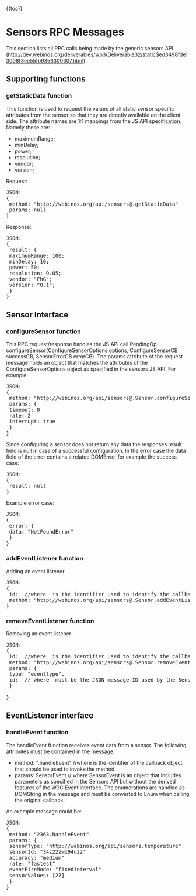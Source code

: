 {{toc}}

Sensors RPC Messages
====================

This section lists all RPC calls being made by the generic sensors API (http://dev.webinos.org/deliverables/wp3/Deliverable32/static$ed3498fde13006f3ee55fb9356300307.html).

Supporting functions
--------------------

### getStaticData function

This function is used to request the values of all static sensor specific attributes from the sensor so that they are directly available on the client side. The attribute names are 1:1 mappings from the JS API specification. Namely these are:

-   maximumRange;
-   minDelay;
-   power;
-   resolution;
-   vendor;
-   version;

Request:

<pre class="javascript">
JSON:
{
 method: "http://webinos.org/api/sensors@<instance>.getStaticData"
 params: null
}
</pre>

Response:

<pre class="javascript">
JSON:
{
 result: {
 maximumRange: 100;
 minDelay: 10;
 power: 50;
 resolution: 0.05;
 vendor: "FhG";
 version: "0.1";
 }
}
</pre>

Sensor Interface
----------------

### configureSensor function

This RPC request/response handles the JS API call PendingOp configureSensor(ConfigureSensorOptions options, ConfigureSensorCB successCB, SensorErrorCB errorCB). The params attribute of the request message holds an object that matches the attributes of the ConfigureSensorOptions object as specified in the sensors JS API. For example:

<pre class="javascript">
JSON:
{
 method: "http://webinos.org/api/sensors@<instance>.Sensor.configureSensor"
 params: {
 timeout: 0
 rate: 2
 interrupt: true
 }
}
</pre>

Since configuring a sensor does not return any data the responses result field is null in case of a successful configuration. In the error case the data field of the error contains a related DOMError, for example the success case:

<pre class="javascript">
JSON:
{
 result: null
}
</pre>

Example error case:

<pre class="javascript">
JSON:
{
 error: {
 data: "NotFoundError"
 }
}
</pre>

### addEventListener function

Adding an event listener

<pre class="javascript">
JSON:
{
 id: <id> //where <id> is the identifier used to identify the callback object for the callback which will receive the result via the listener pattern.
 method: "http://webinos.org/api/sensors@<instance>.Sensor.addEventListener"
}
</pre>

### removeEventListener function

Removing an event listener

<pre class="javascript">
JSON:
{
 id: <id> //where <id> is the identifier used to identify the callback object for the callback which will receive the result via the listener pattern.
 method: "http://webinos.org/api/sensors@<instance>.Sensor.removeEventListener"
 params: {
 type: "eventtype",
 id: <listenerID> // where <listenerID> must be the JSON message ID used by the Sensor API after addEventListener was called for sending the events/notifications
 }

}
</pre>

EventListener interface
-----------------------

### handleEvent function

The handleEvent function receives event data from a sensor. The following attributes must be contained in the message:

-   method: "<id>.handleEvent" //where <id> is the identifier of the callback object that should be used to invoke the method.
-   params: SensorEvent // where SensorEvent is an object that includes parameters as specified in the Sensors API but without the derived features of the W3C Event interface. The enumerations are handled as DOMString in the message and must be converted to Enum when calling the original callback.

An example message could be:

<pre class="javascript">
JSON:
{
 method: "2363.handleEvent"
 params: {
 sensorType: "http://webinos.org/api/sensors.temperature"
 sensorId: "34z22zwz94u2z"
 accuracy: "medium"
 rate: "fastest"
 eventFireMode: "fixedinterval"
 sensorValues: [27]
 }
}
</pre>

